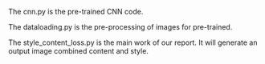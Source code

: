 The cnn.py is the pre-trained CNN code.

The dataloading.py is the pre-processing of images for pre-trained.

The style_content_loss.py is the main work of our report. It will generate an output image combined content and style.